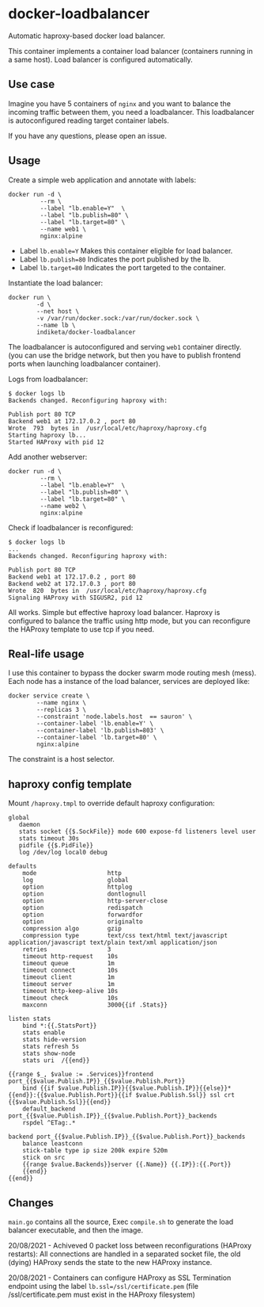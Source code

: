 # docker-loadbalancer
Automatic haproxy-based docker load balancer. 

This container implements a container load balancer (containers running in a same host). Load balancer is configured automatically.

## Use case
Imagine you have 5 containers of ```nginx``` and you want to balance the incoming traffic between them, you need a loadbalancer. This loadbalancer is autoconfigured reading target container labels.

If you have any questions, please open an issue.

## Usage
Create a simple web application and annotate with labels:

```
docker run -d \
         --rm \
         --label "lb.enable=Y"  \
         --label "lb.publish=80" \
         --label "lb.target=80" \
         --name web1 \
         nginx:alpine
```
- Label ```lb.enable=Y``` Makes this container eligible for load balancer.
- Label ```lb.publish=80``` Indicates the port published by the lb.
- Label ```lb.target=80``` Indicates the port targeted to the container.

Instantiate the load balancer:

```
docker run \
        -d \
        --net host \
        -v /var/run/docker.sock:/var/run/docker.sock \
        --name lb \
        indiketa/docker-loadbalancer
```
The loadbalancer is autoconfigured and serving ```web1``` container directly. (you can use the bridge network, but then you have to publish frontend ports when launching loadbalancer container). 

Logs from loadbalancer:
```
$ docker logs lb
Backends changed. Reconfiguring haproxy with:

Publish port 80 TCP
Backend web1 at 172.17.0.2 , port 80
Wrote  793  bytes in  /usr/local/etc/haproxy/haproxy.cfg
Starting haproxy lb...
Started HAProxy with pid 12
```

Add another webserver:

```
docker run -d \
         --rm \
         --label "lb.enable=Y"  \
         --label "lb.publish=80" \
         --label "lb.target=80" \
         --name web2 \
         nginx:alpine
```
Check if loadbalancer is reconfigured:
```
$ docker logs lb
...
Backends changed. Reconfiguring haproxy with:

Publish port 80 TCP
Backend web1 at 172.17.0.2 , port 80
Backend web2 at 172.17.0.3 , port 80
Wrote  820  bytes in  /usr/local/etc/haproxy/haproxy.cfg
Signaling HAProxy with SIGUSR2, pid 12
```
All works.  Simple but effective haproxy load balancer. 
Haproxy is configured to balance the traffic using http mode, but you can reconfigure the HAProxy template to use tcp if you need.


## Real-life usage
I use this container to bypass the docker swarm mode routing mesh (mess). Each node has a instance of the load balancer, services are deployed like:

```
docker service create \
        --name nginx \
        --replicas 3 \
        --constraint 'node.labels.host  == sauron' \ 
        --container-label 'lb.enable=Y' \
        --container-label 'lb.publish=803' \
        --container-label 'lb.target=80' \
        nginx:alpine

```
The constraint is a host selector. 

## haproxy config template
Mount  ```/haproxy.tmpl``` to override default haproxy configuration:

```
global
   daemon
   stats socket {{$.SockFile}} mode 600 expose-fd listeners level user
   stats timeout 30s 
   pidfile {{$.PidFile}}
   log /dev/log local0 debug

defaults
    mode                    http
    log                     global
    option                  httplog
    option                  dontlognull
    option                  http-server-close
    option                  redispatch
    option                  forwardfor
    option                  originalto
    compression algo        gzip
    compression type        text/css text/html text/javascript application/javascript text/plain text/xml application/json
    retries                 3
    timeout http-request    10s
    timeout queue           1m
    timeout connect         10s
    timeout client          1m
    timeout server          1m
    timeout http-keep-alive 10s
    timeout check           10s
    maxconn                 3000{{if .Stats}}

listen stats
    bind *:{{.StatsPort}}
    stats enable
    stats hide-version
    stats refresh 5s
    stats show-node
    stats uri  /{{end}}

{{range $_, $value := .Services}}frontend port_{{$value.Publish.IP}}_{{$value.Publish.Port}}
    bind {{if $value.Publish.IP}}{{$value.Publish.IP}}{{else}}*{{end}}:{{$value.Publish.Port}}{{if $value.Publish.Ssl}} ssl crt {{$value.Publish.Ssl}}{{end}}
    default_backend port_{{$value.Publish.IP}}_{{$value.Publish.Port}}_backends
    rspdel ^ETag:.*

backend port_{{$value.Publish.IP}}_{{$value.Publish.Port}}_backends
    balance leastconn
    stick-table type ip size 200k expire 520m    
    stick on src
    {{range $value.Backends}}server {{.Name}} {{.IP}}:{{.Port}} 
	{{end}}
{{end}}
```


## Changes
```main.go``` contains all the source, Exec `compile.sh` to generate the load balancer executable, and then the image.

20/08/2021 - Achiveved 0 packet loss between reconfigurations (HAProxy restarts): All connections are handled in a separated socket file, the old (dying) HAProxy sends the state to the new HAProxy instance.

20/08/2021 - Containers can configure HAProxy as SSL Termination endpoint using the label  `lb.ssl=/ssl/certificate.pem` (file /ssl/certificate.pem must exist in the HAProxy filesystem)

